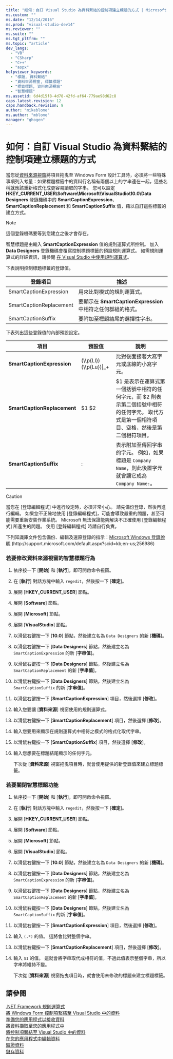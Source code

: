 ```yaml
---
title: "如何：自訂 Visual Studio 為資料繫結的控制項建立標題的方式 | Microsoft Docs"
ms.custom: ""
ms.date: "12/14/2016"
ms.prod: "visual-studio-dev14"
ms.reviewer: ""
ms.suite: ""
ms.tgt_pltfrm: ""
ms.topic: "article"
dev_langs: 
  - "VB"
  - "CSharp"
  - "C++"
  - "aspx"
helpviewer_keywords: 
  - "標題, 資料繫結"
  - "資料來源視窗, 標籤標題"
  - "標籤標題, 資料來源視窗"
  - "智慧標題"
ms.assetid: 6d4d15f8-4d78-42fd-af64-779ae98d62c8
caps.latest.revision: 12
caps.handback.revision: 9
author: "mikeblome"
ms.author: "mblome"
manager: "ghogen"
---
```

# 如何：自訂 Visual Studio 為資料繫結的控制項建立標題的方式
當您從[資料來源視窗](../Topic/Data%20Sources%20Window.md)將項目拖曳至 Windows Form 設計工具時，必須將一些特殊事項列入考量：如果標題標籤中的資料行名稱有兩個以上的字串連在一起，這些名稱就應該重新格式化成更容易讀取的字串。  您可以設定 **HKEY\_CURRENT\_USER\\Software\\Microsoft\\VisualStudio\\10.0\\Data Designers** 登錄機碼中的 **SmartCaptionExpression**、**SmartCaptionReplacement** 和 **SmartCaptionSuffix** 值，藉以自訂這些標籤的建立方式。  
  
> [!NOTE]
>  這個登錄機碼要等到您建立之後才會存在。  
  
 智慧標題是由輸入 **SmartCaptionExpression** 值的規則運算式所控制。  加入 **Data Designers** 登錄機碼會覆寫控制標題標籤的預設規則運算式。  如需規則運算式的詳細資訊，請參閱 [在 Visual Studio 中使用規則運算式](../ide/using-regular-expressions-in-visual-studio.md)。  
  
 下表說明控制標題標籤的登錄值。  
  
|登錄項目|描述|  
|----------|--------|  
|SmartCaptionExpression|用來比對模式的規則運算式。|  
|SmartCaptionReplacement|要顯示在 **SmartCaptionExpression** 中相符之任何群組的格式。|  
|SmartCaptionSuffix|要附加至標題結尾的選擇性字串。|  
  
 下表列出這些登錄值的內部預設設定。  
  
|項目|預設值|說明|  
|--------|---------|--------|  
|**SmartCaptionExpression**|\(\\\\p{Ll}\)\(\\\\p{Lu}\)&#124;\_\+|比對後面接著大寫字元或底線的小寫字元。|  
|**SmartCaptionReplacement**|$1 $2|$1 是表示在運算式第一個括號中相符的任何字元，而 $2 則表示第二個括號中相符的任何字元。  取代方式是第一個相符項目、空格，然後是第二個相符項目。|  
|**SmartCaptionSuffix**|:|表示附加至傳回字串的字元。  例如，如果標題是 `Company Name`，則此後置字元就會讓它成為 `Company Name:`。|  
  
> [!CAUTION]
>  當您在 \[登錄編輯程式\] 中進行設定時，必須非常小心。  請先備份登錄，然後再進行編輯。  如果您不正確地使用 \[登錄編輯程式\]，可能會導致嚴重的問題，甚至可能需要重新安裝作業系統。  Microsoft 無法保證能夠解決不正確使用 \[登錄編輯程式\] 所產生的問題。  使用 \[登錄編輯程式\] 時請自行負責。  
>   
>  下列知識庫文件包含備份、編輯及還原登錄的指示：[Microsoft Windows 登錄說明](http://support.microsoft.com/default.aspx?scid=kb;en-us;256986) \(http:\/\/support.microsoft.com\/default.aspx?scid\=kb;en\-us;256986\)  
  
### 若要修改資料來源視窗的智慧標題行為  
  
1.  依序按一下 \[**開始**\] 和 \[**執行**\]，即可開啟命令視窗。  
  
2.  在 \[**執行**\] 對話方塊中輸入 `regedit`，然後按一下 \[**確定**\]。  
  
3.  展開 \[**HKEY\_CURRENT\_USER**\] 節點。  
  
4.  展開 \[**Software**\] 節點。  
  
5.  展開 \[**Microsoft**\] 節點。  
  
6.  展開 \[**VisualStudio**\] 節點。  
  
7.  以滑鼠右鍵按一下 \[**10.0**\] 節點，然後建立名為 `Data Designers` 的新 \[**機碼**\]。  
  
8.  以滑鼠右鍵按一下 \[**Data Designers**\] 節點，然後建立名為 `SmartCaptionExpression` 的新 \[**字串值**\]。  
  
9. 以滑鼠右鍵按一下 \[**Data Designers**\] 節點，然後建立名為 `SmartCaptionReplacement` 的新 \[**字串值**\]。  
  
10. 以滑鼠右鍵按一下 \[**Data Designers**\] 節點，然後建立名為 `SmartCaptionSuffix` 的新 \[**字串值**\]。  
  
11. 以滑鼠右鍵按一下 \[**SmartCaptionExpression**\] 項目，然後選擇 \[**修改**\]。  
  
12. 輸入您要讓 \[**資料來源**\] 視窗使用的規則運算式。  
  
13. 以滑鼠右鍵按一下 \[**SmartCaptionReplacement**\] 項目，然後選擇 \[**修改**\]。  
  
14. 輸入您要用來顯示在規則運算式中相符之模式的格式化取代字串。  
  
15. 以滑鼠右鍵按一下 \[**SmartCaptionSuffix**\] 項目，然後選擇 \[**修改**\]。  
  
16. 輸入您想要在標題結尾顯示的任何字元。  
  
     下次從 \[**資料來源**\] 視窗拖曳項目時，就會使用提供的新登錄值來建立標題標籤。  
  
### 若要關閉智慧標題功能  
  
1.  依序按一下 \[**開始**\] 和 \[**執行**\]，即可開啟命令視窗。  
  
2.  在 \[**執行**\] 對話方塊中輸入 `regedit`，然後按一下 \[**確定**\]。  
  
3.  展開 \[**HKEY\_CURRENT\_USER**\] 節點。  
  
4.  展開 \[**Software**\] 節點。  
  
5.  展開 \[**Microsoft**\] 節點。  
  
6.  展開 \[**VisualStudio**\] 節點。  
  
7.  以滑鼠右鍵按一下 \[**10.0**\] 節點，然後建立名為 `Data Designers` 的新 \[**機碼**\]。  
  
8.  以滑鼠右鍵按一下 \[**Data Designers**\] 節點，然後建立名為 `SmartCaptionExpression` 的新 \[**字串值**\]。  
  
9. 以滑鼠右鍵按一下 \[**Data Designers**\] 節點，然後建立名為 `SmartCaptionReplacement` 的新 \[**字串值**\]。  
  
10. 以滑鼠右鍵按一下 \[**Data Designers**\] 節點，然後建立名為 `SmartCaptionSuffix` 的新 \[**字串值**\]。  
  
11. 以滑鼠右鍵按一下 \[**SmartCaptionExpression**\] 項目，然後選擇 \[**修改**\]。  
  
12. 輸入 `(.*)` 的值。  這將會比對整個字串。  
  
13. 以滑鼠右鍵按一下 \[**SmartCaptionReplacement**\] 項目，然後選擇 \[**修改**\]。  
  
14. 輸入 `$1` 的值。  這就會將字串取代成相符的值，不過此值表示整個字串，所以字串將維持不變。  
  
     下次從 \[**資料來源**\] 視窗拖曳項目時，就會使用未修改的標題來建立標題標籤。  
  
## 請參閱  
 [.NET Framework 規則運算式](../Topic/.NET%20Framework%20Regular%20Expressions.md)   
 [將 Windows Form 控制項繫結至 Visual Studio 中的資料](../data-tools/bind-windows-forms-controls-to-data-in-visual-studio.md)   
 [準備您的應用程式以接收資料](../Topic/Preparing%20Your%20Application%20to%20Receive%20Data.md)   
 [將資料擷取至您的應用程式中](../data-tools/fetching-data-into-your-application.md)   
 [將控制項繫結至 Visual Studio 中的資料](../data-tools/bind-controls-to-data-in-visual-studio.md)   
 [在您的應用程式中編輯資料](../data-tools/editing-data-in-your-application.md)   
 [驗證資料](../Topic/Validating%20Data.md)   
 [儲存資料](../data-tools/saving-data.md)